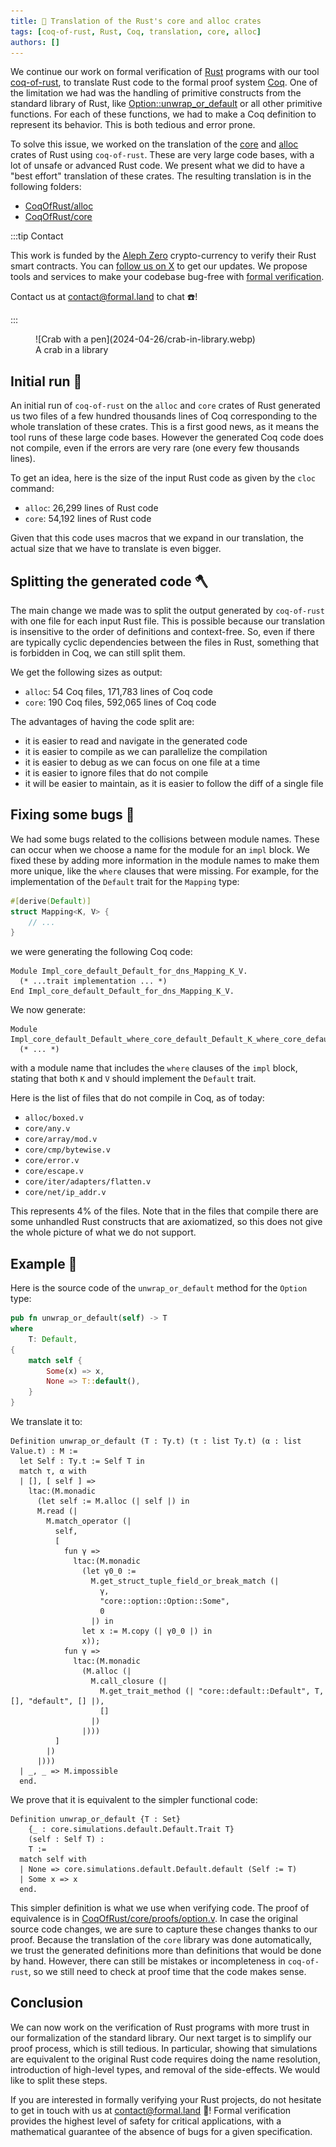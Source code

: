 ```yaml
---
title: 🦀 Translation of the Rust's core and alloc crates
tags: [coq-of-rust, Rust, Coq, translation, core, alloc]
authors: []
---
```


We continue our work on formal verification of [Rust](https://www.rust-lang.org/) programs with our tool [coq-of-rust](https://github.com/formal-land/coq-of-rust), to translate Rust code to the formal proof system [Coq](https://coq.inria.fr/). One of the limitation we had was the handling of primitive constructs from the standard library of Rust, like [Option::unwrap_or_default](https://doc.rust-lang.org/core/option/enum.Option.html#method.unwrap_or_default) or all other primitive functions. For each of these functions, we had to make a Coq definition to represent its behavior. This is both tedious and error prone.

To solve this issue, we worked on the translation of the [core](https://doc.rust-lang.org/core/) and [alloc](https://doc.rust-lang.org/alloc/) crates of Rust using `coq-of-rust`. These are very large code bases, with a lot of unsafe or advanced Rust code. We present what we did to have a "best effort" translation of these crates. The resulting translation is in the following folders:

- [CoqOfRust/alloc](https://github.com/formal-land/coq-of-rust/blob/main/CoqOfRust/alloc)
- [CoqOfRust/core](https://github.com/formal-land/coq-of-rust/blob/main/CoqOfRust/core)

<!-- truncate -->

:::tip Contact

This work is funded by the [Aleph Zero](https://alephzero.org/) crypto-currency to verify their Rust smart contracts. You can [follow us on X](https://twitter.com/LandFoobar) to get our updates. We propose tools and services to make your codebase bug-free with [formal verification](https://en.wikipedia.org/wiki/Formal_verification).

Contact us at&nbsp;[&#099;&#111;&#110;&#116;&#097;&#099;&#116;&#064;formal&#046;&#108;&#097;&#110;&#100;](mailto:contact@formal.land) to chat&nbsp;☎️!

:::

<figure>
  ![Crab with a pen](2024-04-26/crab-in-library.webp)
  <figcaption>A crab in a library</figcaption>
</figure>

## Initial run 🐥

An initial run of `coq-of-rust` on the `alloc` and `core` crates of Rust generated us two files of a few hundred thousands lines of Coq corresponding to the whole translation of these crates. This is a first good news, as it means the tool runs of these large code bases. However the generated Coq code does not compile, even if the errors are very rare (one every few thousands lines).

To get an idea, here is the size of the input Rust code as given by the `cloc` command:

- `alloc`: 26,299 lines of Rust code
- `core`: 54,192 lines of Rust code

Given that this code uses macros that we expand in our translation, the actual size that we have to translate is even bigger.

## Splitting the generated code 🪓

The main change we made was to split the output generated by `coq-of-rust` with one file for each input Rust file. This is possible because our translation is insensitive to the order of definitions and context-free. So, even if there are typically cyclic dependencies between the files in Rust, something that is forbidden in Coq, we can still split them.

We get the following sizes as output:

- `alloc`: 54 Coq files, 171,783 lines of Coq code
- `core`: 190 Coq files, 592,065 lines of Coq code

The advantages of having the code split are:

- it is easier to read and navigate in the generated code
- it is easier to compile as we can parallelize the compilation
- it is easier to debug as we can focus on one file at a time
- it is easier to ignore files that do not compile
- it will be easier to maintain, as it is easier to follow the diff of a single file

## Fixing some bugs 🐞

We had some bugs related to the collisions between module names. These can occur when we choose a name for the module for an `impl` block. We fixed these by adding more information in the module names to make them more unique, like the `where` clauses that were missing. For example, for the implementation of the `Default` trait for the `Mapping` type:

```rust
#[derive(Default)]
struct Mapping<K, V> {
    // ...
}
```

we were generating the following Coq code:

```coq
Module Impl_core_default_Default_for_dns_Mapping_K_V.
  (* ...trait implementation ... *)
End Impl_core_default_Default_for_dns_Mapping_K_V.
```

We now generate:

```coq
Module Impl_core_default_Default_where_core_default_Default_K_where_core_default_Default_V_for_dns_Mapping_K_V.
  (* ... *)
```

with a module name that includes the `where` clauses of the `impl` block, stating that both `K` and `V` should implement the `Default` trait.

Here is the list of files that do not compile in Coq, as of today:

- `alloc/boxed.v`
- `core/any.v`
- `core/array/mod.v`
- `core/cmp/bytewise.v`
- `core/error.v`
- `core/escape.v`
- `core/iter/adapters/flatten.v`
- `core/net/ip_addr.v`

This represents 4% of the files. Note that in the files that compile there are some unhandled Rust constructs that are axiomatized, so this does not give the whole picture of what we do not support.

## Example 🔎

Here is the source code of the `unwrap_or_default` method for the `Option` type:

```rust
pub fn unwrap_or_default(self) -> T
where
    T: Default,
{
    match self {
        Some(x) => x,
        None => T::default(),
    }
}
```

We translate it to:

```coq
Definition unwrap_or_default (T : Ty.t) (τ : list Ty.t) (α : list Value.t) : M :=
  let Self : Ty.t := Self T in
  match τ, α with
  | [], [ self ] =>
    ltac:(M.monadic
      (let self := M.alloc (| self |) in
      M.read (|
        M.match_operator (|
          self,
          [
            fun γ =>
              ltac:(M.monadic
                (let γ0_0 :=
                  M.get_struct_tuple_field_or_break_match (|
                    γ,
                    "core::option::Option::Some",
                    0
                  |) in
                let x := M.copy (| γ0_0 |) in
                x));
            fun γ =>
              ltac:(M.monadic
                (M.alloc (|
                  M.call_closure (|
                    M.get_trait_method (| "core::default::Default", T, [], "default", [] |),
                    []
                  |)
                |)))
          ]
        |)
      |)))
  | _, _ => M.impossible
  end.
```

We prove that it is equivalent to the simpler functional code:

```coq
Definition unwrap_or_default {T : Set}
    {_ : core.simulations.default.Default.Trait T}
    (self : Self T) :
    T :=
  match self with
  | None => core.simulations.default.Default.default (Self := T)
  | Some x => x
  end.
```

This simpler definition is what we use when verifying code. The proof of equivalence is in [CoqOfRust/core/proofs/option.v](https://github.com/formal-land/coq-of-rust/blob/main/CoqOfRust/core/proofs/option.v). In case the original source code changes, we are sure to capture these changes thanks to our proof. Because the translation of the `core` library was done automatically, we trust the generated definitions more than definitions that would be done by hand. However, there can still be mistakes or incompleteness in `coq-of-rust`, so we still need to check at proof time that the code makes sense.

## Conclusion

We can now work on the verification of Rust programs with more trust in our formalization of the standard library. Our next target is to simplify our proof process, which is still tedious. In particular, showing that simulations are equivalent to the original Rust code requires doing the name resolution, introduction of high-level types, and removal of the side-effects. We would like to split these steps.

If you are interested in formally verifying your Rust projects, do not hesitate to get in touch with us at&nbsp;[&#099;&#111;&#110;&#116;&#097;&#099;&#116;&#064;formal&#046;&#108;&#097;&#110;&#100;](mailto:contact@formal.land)&nbsp;💌! Formal verification provides the highest level of safety for critical applications, with a mathematical guarantee of the absence of bugs for a given specification.
